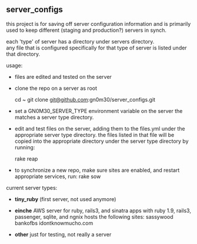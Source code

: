 server_configs
----
this project is for saving off server configuration information and
is primarily used to keep different (staging and production?) servers in synch. 

each 'type' of server has a directory under servers directory.  
any file that is configured specifically for that type of server is 
listed under that directory. 

usage:
- files are edited and tested on the server

- clone the repo on a server as root

	cd ~
	git clone git@github.com:gn0m30/server_configs.git
	
- set a GN0M30_SERVER_TYPE environment variable on the server the 
  matches a server type directory.

- edit and test files on the server, adding them to the files.yml under the 
  appropriate server type directory. the files listed in that file will be 
  copied into the appropriate directory under the server type directory by 
  running:
  
	rake reap

- to synchronize a new repo, make sure sites are enabled, and restart appropriate
  services, run:
	rake sow

current server types:

* __tiny_ruby__
  (first server, not used anymore)
  
* __einche__
  AWS server for ruby, rails3, and sinatra apps with ruby 1.9, rails3, passenger, sqlite, and ngnix
	hosts the following sites:
		sassywood
		bankofbs
		idontknowmucho.com

 * __other__
   just for testing, not really a server